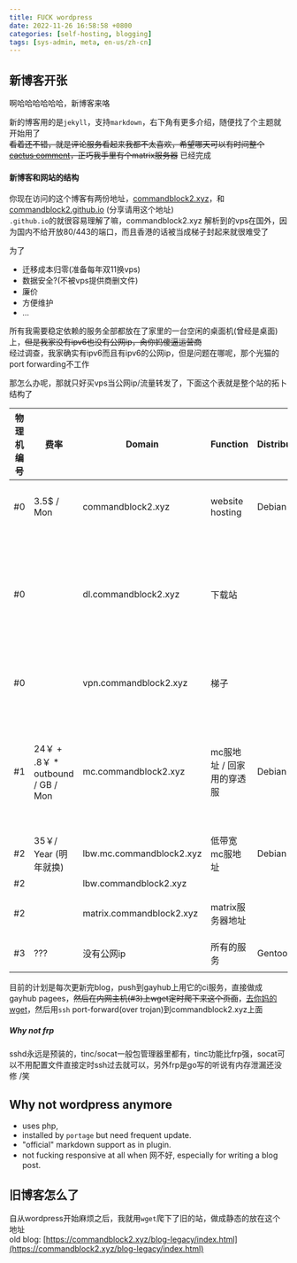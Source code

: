 ```yaml
---
title: FUCK wordpress
date: 2022-11-26 16:58:58 +0800
categories: [self-hosting, blogging]
tags: [sys-admin, meta, en-us/zh-cn]
---
```


## 新博客开张


啊哈哈哈哈哈哈，新博客来咯  

新的博客用的是`jekyll`，支持`markdown`，右下角有更多介绍，随便找了个主题就开始用了  
~~看着还不错，就是评论服务看起来我都不太喜欢，希望哪天可以有时间整个 [cactus comment](https://cactus.chat)，正巧我手里有个matrix服务器~~
已经完成

#### 新博客和网站的结构
你现在访问的这个博客有两份地址，[commandblock2.xyz](https://commandblock2.xyz/blog)，和 [commandblock2.github.io](https://commandblock2.github.io) (分享请用这个地址)  
`.github.io`的就很容易理解了嘛，commandblock2.xyz 解析到的vps在国外，因为国内不给开放80/443的端口，而且香港的话被当成梯子封起来就很难受了  

为了
- 迁移成本归零(准备每年双11换vps)
- 数据安全?(不被vps提供商删文件)
- 廉价
- 方便维护  
- ...  

所有我需要稳定依赖的服务全部都放在了家里的一台空闲的桌面机(曾经是桌面)上，~~但是我家没有ipv6也没有公网ip，肏你妈傻逼运营商~~  
经过调查，我家确实有ipv6而且有ipv6的公网ip，但是问题在哪呢，那个光猫的port forwarding不工作    

那怎么办呢，那就只好买vps当公网ip/流量转发了，下面这个表就是整个站的拓卜结构了

| 物理机编号 | 费率                            | Domain                   | Function                  | Distribution | Softwares                            | Detailed Description                                                               |
|------------|---------------------------------|--------------------------|---------------------------|--------------|--------------------------------------|------------------------------------------------------------------------------------|
| #0         | 3.5$ / Mon                      | commandblock2.xyz        | website hosting           | Debian       | nginx                                | 外网vultr租的一台机器，minimal spec                                                 |
| #0         |                                 | dl.commandblock2.xyz     | 下载站                    |              | nginx                                | 跟上面是同一个服务器，多一个sni，外网带宽真他妈便宜，文件用scp/sftp上传，用nginx serve |
| #0         |                                 | vpn.commandblock2.xyz    | 梯子                      |              | trojan                               | 想不到吧名目张胆的用这个域名到现在还活着                                           |
| #1         | 24￥ + .8￥ * outbound / GB / Mon | mc.commandblock2.xyz     | mc服地址 / 回家用的穿透服 | Debian       | tinc/socat/sshd                      | tinc组建软件局域网，socat转发mc流量，这个是阿里云的ecs，minimal spec按流量计费        |
| #2         | 35￥/ Year (明年就换)            | lbw.mc.commandblock2.xyz | 低带宽mc服地址            | Debian       | sshd                                 | ssh远程端口转发流量                                                                |
| #2         |                                 | lbw.commandblock2.xyz    |                           |              | sshd                                 | 上面的alias                                                                        |
| #2         |                                 | matrix.commandblock2.xyz | matrix服务器地址          |              | sshd                                 | 联邦用端口8848/本服流量443                                                        |
| #3         | ???                             | 没有公网ip               | 所有的服务                | Gentoo       | synapse, minecraft, tinc, nginx, ... | 内网主机                                                                           |


目前的计划是每次更新完blog，push到gayhub上用它的ci服务，直接做成gayhub pagees，~~然后在内网主机(#3)上wget定时爬下来这个页面~~，[去你妈的wget](../mirror-site)，然后用`ssh` port-forward(over trojan)到commandblock2.xyz上面  

##### Why not frp
sshd永远是预装的，tinc/socat一般包管理器里都有，tinc功能比frp强，socat可以不用配置文件直接定时ssh过去就可以，另外frp是go写的听说有内存泄漏还没修 /笑

## Why not wordpress anymore
- uses php, 
- installed by `portage` but need frequent update.  
- "official" markdown support as in plugin.  
- not fucking responsive at all when 网不好, especially for writing a blog post.

## 旧博客怎么了
自从wordpress开始麻烦之后，我就用`wget`爬下了旧的站，做成静态的放在这个地址  
old blog: [https://commandblock2.xyz/blog-legacy/index.html](https://commandblock2.xyz/blog-legacy/index.html)